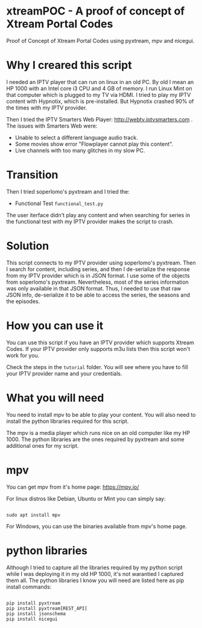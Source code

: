 # xtreamPOC - A proof of concept of Xtream Portal Codes
Proof of Concept of Xtream Portal Codes using pyxtream, mpv and nicegui.

# Why I creared this script
I needed an IPTV player that can run on linux in an old PC.
By old I mean an HP 1000 with an Intel core i3 CPU and 4 GB of memory.
I run Linux Mint on that computer which is plugged to my TV via HDMI.
I tried to play my IPTV content with Hypnotix, which is pre-installed.
But Hypnotix crashed 90% of the times with my IPTV provider.

Then I tried the IPTV Smarters Web Player: http://webtv.iptvsmarters.com . The issues with Smarters Web were:
* Unable to select a different language audio track.
* Some movies show error "Flowplayer cannot play this content".
* Live channels with too many glitches in my slow PC.

# Transition
Then I tried soperlomo's pyxtream and I tried the:

* Functional Test <code>functional_test.py</code>

The user iterface didn't play any content and when searching for
series in the functional test with my IPTV provider makes the
script to crash.

# Solution
This script connects to my IPTV provider using soperlomo's pyxtream.
Then I search for content, including series, and then I de-serialize the
response from my IPTV provider which is in JSON format. I use some of the objects from soperlomo's pyxtream.
Nevertheless, most of the series information was only available in that JSON format. Thus, I needed to use that raw JSON info, de-serialize it to be able to access the series, the seasons and the episodes. 

# How you can use it
You can use this script if you have an IPTV provider which supports Xtream Codes. If your IPTV provider only supports m3u lists then this script won't work for you.

Check the steps in the <code>tutorial</code> folder. You will see where you have to fill your IPTV provider name and your credentials.

# What you will need
You need to install mpv to be able to play your content.
You will also need to install the python libraries required for this script.

The mpv is a media player which runs nice on an old computer like my HP 1000.
The python libraries are the ones required by pyxtream and some additional ones for my script.

# mpv
You can get mpv from it's home page: https://mpv.io/

For linux distros like Debian, Ubuntu or Mint you can simply say:

<code>
sudo apt install mpv
</code>

For Windows, you can use the binaries available from mpv's home page.

# python libraries
Although I tried to capture all the libraries required by my python script while I was deploying it in my old HP 1000, it's not warantied I captured them all.
The python libraries I know you will need are listed here as pip install commands:

<code>
pip install pyxtream
pip install pyxtream[REST_API]
pip install jsonschema
pip install nicegui
</code>

